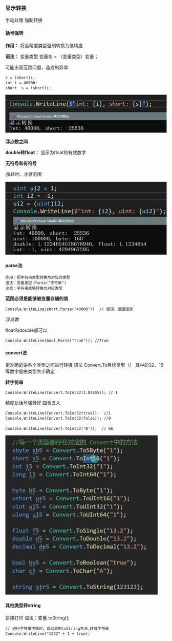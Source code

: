 ### 显示转换

手动处理 强制转换

#### 括号强转

**作用：**  将高精度类型强制转换为低精度

**语法：**  变量类型 变量名 = （变量类型）变量；

可能出现范围问题，造成的异常

```
s = (short)i;
int i = 40000;
short  s = (short)i;
```
![数据丢失](image-12.png)

**浮点数之间**

**double转float：** 显示为float的有效数字

**无符号和有符号**

*强转时，注意范围*

![负数时出现异常](image-13.png)

#### parse法

    作用：把字符串类型转换为对应的类型
    语法：变量类型.Parse("字符串")
    注意：字符串能够转换为对应类型

**范围必须是能够被变量存储的值**

```
Console.WriteLine(short.Parse("40000"))  // 错误，范围错误

```

*浮点数*

float和double都可以

```
Console.WriteLine(bool.Parse("true")); //True
```

#### convert法

更准确的讲各个类型之间进行转换
语法 Convert.To目标类型（）
其中的32、16等数字是由类型大小确定

**转字符串**

```
Console.WriteLine(Convert.ToInt32(1.03655)); // 1
```

精度比括号强转好 四舍五入

```
Console.WriteLine(Convert.ToInt32(true));  //1
Console.WriteLine(Convert.ToInt32(false)); //0

Console.WriteLine(Convert.ToInt32('B'));  // 66
```

![每一个类型存在对应的convert方法](image-14.png)

#### 其他类型转string

  拼接打印
  语法：变量.toString();

```
// 进行字符串拼接时，自动调用toString方法,转成字符串
Console.WriteLine("1232" + 1 + true);
```